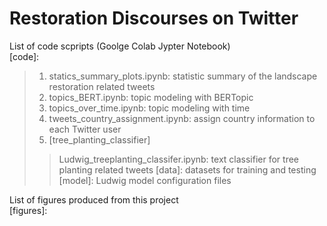 # Restoration Discourses on Twitter
List of code scpripts (Goolge Colab Jypter Notebook)\
[code]:
> 1. statics_summary_plots.ipynb: statistic summary of the landscape restoration related tweets
> 2. topics_BERT.ipynb: topic modeling with BERTopic
> 3. topics_over_time.ipynb: topic modeling with time
> 4. tweets_country_assignment.ipynb: assign country information to each Twitter user
> 5. [tree_planting_classifier]
  >> Ludwig_treeplanting_classifer.ipynb: text classifier for tree planting related tweets
  >>[data]: datasets for training and testing
  >>[model]: Ludwig model configuration files

List of figures produced from this project\
[figures]:
